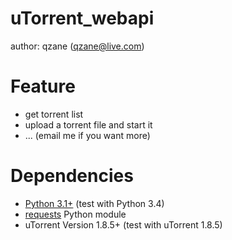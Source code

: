 # uTorrent_webapi
author: qzane (qzane@live.com)

# Feature
* get torrent list
* upload a torrent file and start it
* ... (email me if you want more)
 

# Dependencies
* [Python 3.1+](http://www.python.org/download/) (test with Python 3.4)
* [requests](https://pypi.python.org/pypi/requests) Python module
* uTorrent Version 1.8.5+ (test with uTorrent 1.8.5)

